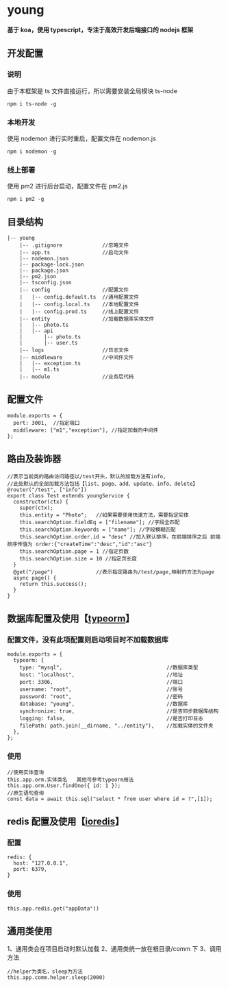 # young

**基于 koa，使用 typescript，专注于高效开发后端接口的 nodejs 框架**

## 开发配置

### 说明

由于本框架是 ts 文件直接运行，所以需要安装全局模块 ts-node

```
npm i ts-node -g
```

### 本地开发

使用 nodemon 进行实时重启，配置文件在 nodemon.js

```
npm i nodemon -g
```

### 线上部署

使用 pm2 进行后台启动，配置文件在 pm2.js

```
npm i pm2 -g
```

## 目录结构

```
|-- young
    |-- .gitignore             //忽略文件
    |-- app.ts                 //启动文件
    |-- nodemon.json
    |-- package-lock.json
    |-- package.json
    |-- pm2.json
    |-- tsconfig.json
    |-- config                 //配置文件
    |   |-- config.default.ts  //通用配置文件
    |   |-- config.local.ts    //本地配置文件
    |   |-- config.prod.ts     //线上配置文件
    |-- entity                 //加载数据库实体文件
    |   |-- photo.ts
    |   |-- api
    |       |-- photo.ts
    |       |-- user.ts
    |-- logs                   //日志文件
    |-- middleware             //中间件文件
    |   |-- exception.ts
    |   |-- m1.ts
    |-- module                 //业务层代码
```

## 配置文件

```
module.exports = {
  port: 3001,  //指定端口
  middleware: ["m1","exception"], //指定加载的中间件
};
```

## 路由及装饰器

```
//表示当前类的路由访问路径以/test开头，默认的加载方法有info,
//此处默认的全部加载方法包括【list、page、add、update、info、delete】
@router("/test", ["info"])
export class Test extends youngService {
  constructor(ctx) {
    super(ctx);
    this.entity = "Photo";   //如果需要使用快速方法，需要指定实体
    this.searchOption.fieldEq = ["filename"]; //字段全匹配
    this.searchOption.keywords = ["name"]; //字段模糊匹配
    this.searchOption.order.id = "desc" //加入默认排序，在前端排序之后 前端排序传值为 order:{"createTime":"desc","id":"asc"}
    this.searchOption.page = 1 //指定页数
    this.searchOption.size = 10 //指定页长度
  }
  @get("/page")              //表示指定路由为/test/page,映射的方法为page
  async page() {
    return this.success();
  }
}
```

## 数据库配置及使用【<a href="https://github.com/typeorm/typeorm" target="_blank">typeorm</a>】

### 配置文件，没有此项配置则启动项目时不加载数据库

```
module.exports = {
  typeorm: {
    type: "mysql",                                  //数据库类型
    host: "localhost",                              //地址
    port: 3306,                                     //端口
    username: "root",                               //账号
    password: "root",                               //密码
    database: "young",                              //数据库
    synchronize: true,                              //是否同步数据库结构
    logging: false,                                 //是否打印日志
    filePath: path.join(__dirname, "../entity"),    //加载实体的文件夹
  },
};
```

### 使用

```
//使用实体查询
this.app.orm.实体类名   其他可参考typeorm用法
this.app.orm.User.findOne({ id: 1 });
//原生语句查询
const data = await this.sql("select * from user where id = ?",[1]);

```

## redis 配置及使用【<a href="https://github.com/luin/ioredis" target="_blank">ioredis</a>】

### 配置

```
redis: {
  host: "127.0.0.1",
  port: 6379,
}
```

### 使用

```
this.app.redis.get("appData"))
```

## 通用类使用

1、通用类会在项目启动时默认加载
2、通用类统一放在根目录/comm 下
3、调用方法

```
//helper为类名，sleep为方法
this.app.comm.helper.sleep(2000)

```
